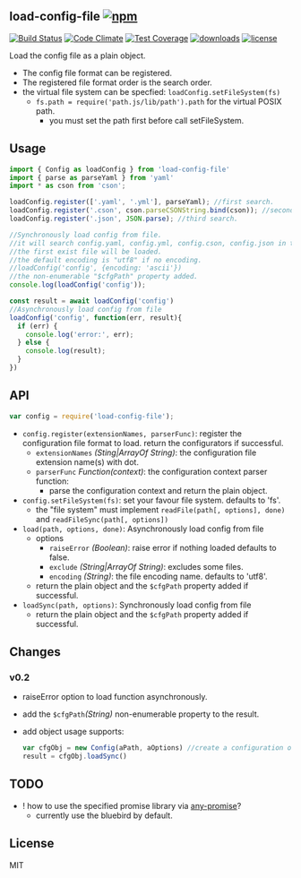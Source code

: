 ## load-config-file [![npm](https://img.shields.io/npm/v/load-config-file.svg)](https://npmjs.org/package/load-config-file)

[![Build Status](https://img.shields.io/travis/snowyu/load-config-file.js/master.svg)](http://travis-ci.org/snowyu/load-config-file.js)
[![Code Climate](https://codeclimate.com/github/snowyu/load-config-file.js/badges/gpa.svg)](https://codeclimate.com/github/snowyu/load-config-file.js)
[![Test Coverage](https://codeclimate.com/github/snowyu/load-config-file.js/badges/coverage.svg)](https://codeclimate.com/github/snowyu/load-config-file.js/coverage)
[![downloads](https://img.shields.io/npm/dm/load-config-file.svg)](https://npmjs.org/package/load-config-file)
[![license](https://img.shields.io/npm/l/load-config-file.svg)](https://npmjs.org/package/load-config-file)

Load the config file as a plain object.

* The config file format can be registered.
* The registered file format order is the search order.
* the virtual file system can be specfied: `loadConfig.setFileSystem(fs)`
  * `fs.path = require('path.js/lib/path').path` for the  virtual POSIX path.
    * you must set the path first before call setFileSystem.

## Usage

```js
import { Config as loadConfig } from 'load-config-file'
import { parse as parseYaml } from 'yaml'
import * as cson from 'cson';

loadConfig.register(['.yaml', '.yml'], parseYaml); //first search.
loadConfig.register('.cson', cson.parseCSONString.bind(cson)); //second search
loadConfig.register('.json', JSON.parse); //third search.

//Synchronously load config from file.
//it will search config.yaml, config.yml, config.cson, config.json in the current folder.
//the first exist file will be loaded.
//the default encoding is "utf8" if no encoding.
//loadConfig('config', {encoding: 'ascii'})
//the non-enumerable "$cfgPath" property added.
console.log(loadConfig('config'));

const result = await loadConfig('config')
//Asynchronously load config from file
loadConfig('config', function(err, result){
  if (err) {
    console.log('error:', err);
  } else {
    console.log(result);
  }
})

```

## API

```js
var config = require('load-config-file');
```

* `config.register(extensionNames, parserFunc)`: register the configuration file format to
  load. return the configurators if successful.
  * `extensionNames` *(Sting|ArrayOf String)*: the configuration file extension name(s)
    with dot.
  * `parserFunc` *Function(context)*: the configuration context parser function:
    * parse the configuration context and return the plain object.
* `config.setFileSystem(fs)`: set your favour file system. defaults to 'fs'.
  * the "file system" must implement `readFile(path[, options], done)` and `readFileSync(path[, options])`
* `load(path, options, done)`: Asynchronously load config from file
  * options
    * `raiseError` *(Boolean)*: raise error if nothing loaded defaults to false.
    * `exclude` *(String|ArrayOf String)*: excludes some files.
    * `encoding` *(String)*: the file encoding name. defaults to 'utf8'.
  * return the plain object and the `$cfgPath` property added if successful.
* `loadSync(path, options)`: Synchronously load config from file
  * return the plain object and the `$cfgPath` property added if successful.

## Changes

### v0.2

+ raiseError option to load function asynchronously.
+ add the `$cfgPath`*(String)* non-enumerable property to the result.
+ add object usage supports:

    ```js
    var cfgObj = new Config(aPath, aOptions) //create a configuration object.
    result = cfgObj.loadSync()
    ```

## TODO

* ! how to use the specified promise library via [any-promise](https://github.com/kevinbeaty/any-promise)?
  * currently use the bluebird by default.


## License

MIT
